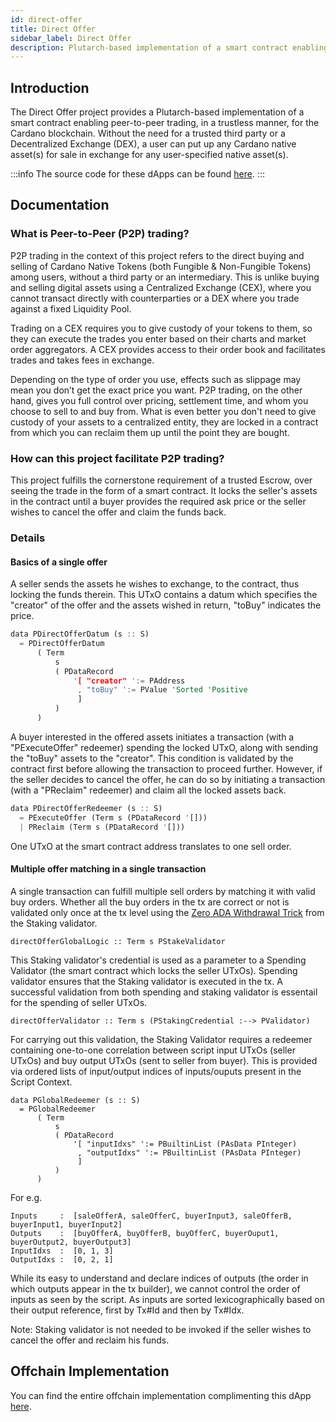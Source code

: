 ```yaml
---
id: direct-offer
title: Direct Offer
sidebar_label: Direct Offer
description: Plutarch-based implementation of a smart contract enabling peer-to-peer trading, in a trustless manner, for the Cardano blockchain.
---
```


## Introduction

The Direct Offer project provides a Plutarch-based implementation of a smart contract enabling peer-to-peer trading, in a trustless manner, for the Cardano blockchain. Without the need for a trusted third party or a Decentralized Exchange (DEX), a user can put up any Cardano native asset(s) for sale in exchange for any user-specified native asset(s).

:::info
The source code for these dApps can be found [here](https://github.com/Anastasia-Labs/direct-offer).
:::

## Documentation

### What is Peer-to-Peer (P2P) trading?

P2P trading in the context of this project refers to the direct buying and selling of Cardano Native Tokens (both Fungible & Non-Fungible Tokens) among users, without a third party or an intermediary. This is unlike buying and selling digital assets using a Centralized Exchange (CEX), where you cannot transact directly with counterparties or a DEX where you trade against a fixed Liquidity Pool.

Trading on a CEX requires you to give custody of your tokens to them, so they can execute the trades you enter based on their charts and market order aggregators. A CEX provides access to their order book and facilitates trades and takes fees in exchange.

Depending on the type of order you use, effects such as slippage may mean you don’t get the exact price you want. P2P trading, on the other hand, gives you full control over pricing, settlement time, and whom you choose to sell to and buy from. What is even better you don't need to give custody of your assets to a centralized entity, they are locked in a contract from which you can reclaim them up until the point they are bought.

### How can this project facilitate P2P trading?

This project fulfills the cornerstone requirement of a trusted Escrow, over seeing the trade in the form of a smart contract. It locks the seller's assets in the contract until a buyer provides the required ask price or the seller wishes to cancel the offer and claim the funds back.

### Details

#### Basics of a single offer

A seller sends the assets he wishes to exchange, to the contract, thus locking the funds therein. This UTxO contains a datum which specifies the "creator" of the offer and the assets wished in return, "toBuy" indicates the price.

```rust
data PDirectOfferDatum (s :: S)
  = PDirectOfferDatum
      ( Term
          s
          ( PDataRecord
              '[ "creator" ':= PAddress
               , "toBuy" ':= PValue 'Sorted 'Positive
               ]
          )
      )
```

A buyer interested in the offered assets initiates a transaction (with a "PExecuteOffer" redeemer) spending the locked UTxO, along with sending the "toBuy" assets to the "creator". This condition is validated by the contract first before allowing the transaction to proceed further. However, if the seller decides to cancel the offer, he can do so by initiating a transaction (with a "PReclaim" redeemer) and claim all the locked assets back.

```rust
data PDirectOfferRedeemer (s :: S)
  = PExecuteOffer (Term s (PDataRecord '[]))
  | PReclaim (Term s (PDataRecord '[]))
```

One UTxO at the smart contract address translates to one sell order.

#### Multiple offer matching in a single transaction

A single transaction can fulfill multiple sell orders by matching it with valid buy orders. Whether all the buy orders in the tx are correct or not is validated only once at the tx level using the [Zero ADA Withdrawal Trick](https://github.com/cardano-foundation/CIPs/pull/418#issuecomment-1366605115) from the Staking validator.

```
directOfferGlobalLogic :: Term s PStakeValidator
```

This Staking validator's credential is used as a parameter to a Spending Validator (the smart contract which locks the seller UTxOs). Spending validator ensures that the Staking validator is executed in the tx. A successful validation from both spending and staking validator is essentail for the spending of seller UTxOs.

```
directOfferValidator :: Term s (PStakingCredential :--> PValidator)
```

For carrying out this validation, the Staking Validator requires a redeemer containing one-to-one correlation between script input UTxOs (seller UTxOs) and buy output UTxOs (sent to seller from buyer). This is provided via ordered lists of input/output indices of inputs/ouputs present in the Script Context.

```
data PGlobalRedeemer (s :: S)
  = PGlobalRedeemer
      ( Term
          s
          ( PDataRecord
              '[ "inputIdxs" ':= PBuiltinList (PAsData PInteger)
               , "outputIdxs" ':= PBuiltinList (PAsData PInteger)
               ]
          )
      )
```

For e.g.

```
Inputs     :  [saleOfferA, saleOfferC, buyerInput3, saleOfferB, buyerInput1, buyerInput2]
Outputs    :  [buyOfferA, buyOfferB, buyOfferC, buyerOuput1, buyerOutput2, buyerOutput3]
InputIdxs  :  [0, 1, 3]
OutputIdxs :  [0, 2, 1]
```

While its easy to understand and declare indices of outputs (the order in which outputs appear in the tx builder), we cannot control the order of inputs as seen by the script. As inputs are sorted lexicographically based on their output reference, first by Tx#Id and then by Tx#Idx.

Note: Staking validator is not needed to be invoked if the seller wishes to cancel the offer and reclaim his funds.

## Offchain Implementation

You can find the entire offchain implementation complimenting this dApp [here](https://github.com/Anastasia-Labs/direct-offer-offchain).
